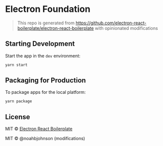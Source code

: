 # Electron Foundation

> This repo is generated from https://github.com/electron-react-boilerplate/electron-react-boilerplate with opinionated modifications

## Starting Development

Start the app in the `dev` environment:

```bash
yarn start
```

## Packaging for Production

To package apps for the local platform:

```bash
yarn package
```

## License

MIT © [Electron React Boilerplate](https://github.com/electron-react-boilerplate)

MIT © @noahbjohnson (modifications)
